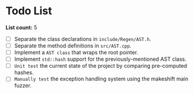 # Todo List

**List count:** 5

- [ ] Separate the class declarations in `include/Regen/AST.h`.
- [ ] Separate the method definitions in `src/AST.cpp`.
- [ ] Implement a `AST class` that wraps the root pointer.
- [ ] Implement `std::hash` support for the previously-mentioned AST class.
- [ ] `Unit test` the current state of the project by comparing pre-computed hashes.
- [ ] `Manually test` the exception handling system using the makeshift main fuzzer.
